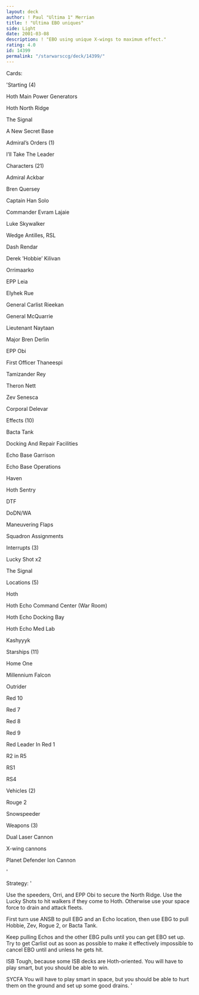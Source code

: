 ```yaml
---
layout: deck
author: ! Paul "Ultima 1" Merrian
title: ! "Ultima EBO uniques"
side: Light
date: 2001-03-08
description: ! "EBO using unique X-wings to maximum effect."
rating: 4.0
id: 14399
permalink: "/starwarsccg/deck/14399/"
---
```

Cards: 

'Starting (4) 

Hoth Main Power Generators 

Hoth North Ridge 

The Signal 

A New Secret Base 


Admiral&#8217;s Orders (1) 

I&#8217;ll Take The Leader 


Characters (21) 

Admiral Ackbar 

Bren Quersey 

Captain Han Solo 

Commander Evram Lajaie 

Luke Skywalker 

Wedge Antilles, RSL

Dash Rendar 

Derek &#8217;Hobbie&#8217; Kilivan 

Orrimaarko 

EPP Leia 

Elyhek Rue 

General Carlist Rieekan 

General McQuarrie 

Lieutenant Naytaan 

Major Bren Derlin 

EPP Obi 

First Officer Thaneespi 

Tamizander Rey 

Theron Nett 

Zev Senesca 

Corporal Delevar 


Effects (10) 

Bacta Tank 

Docking And Repair Facilities 

Echo Base Garrison 

Echo Base Operations 

Haven 

Hoth Sentry 

DTF

DoDN/WA

Maneuvering Flaps

Squadron Assignments 


Interrupts (3) 

Lucky Shot x2 

The Signal 


Locations (5) 

Hoth 

Hoth Echo Command Center (War Room) 

Hoth Echo Docking Bay 

Hoth Echo Med Lab 

Kashyyyk 


Starships (11) 

Home One 

Millennium Falcon 

Outrider 

Red 10 

Red 7 

Red 8 

Red 9 

Red Leader In Red 1 

R2 in R5

RS1

RS4


Vehicles (2)

Rouge 2

Snowspeeder


Weapons (3) 

Dual Laser Cannon 

X-wing cannons 

Planet Defender Ion Cannon 


'

Strategy: '

Use the speeders, Orri, and EPP Obi to secure the North Ridge. Use the Lucky Shots to hit walkers if they come to Hoth. Otherwise use your space force to drain and attack fleets. 


First turn use ANSB to pull EBG and an Echo location, then use EBG to pull Hobbie, Zev, Rogue 2, or Bacta Tank.


Keep pulling Echos and the other EBG pulls until you can get EBO set up. Try to get Carlist out as soon as possible to make it effectively impossible to cancel EBO until and unless he gets hit. 


ISB Tough, because some ISB decks are Hoth-oriented. You will have to play smart, but you should be able to win. 


SYCFA You will have to play smart in space, but you should be able to hurt them on the ground and set up some good drains.  '
